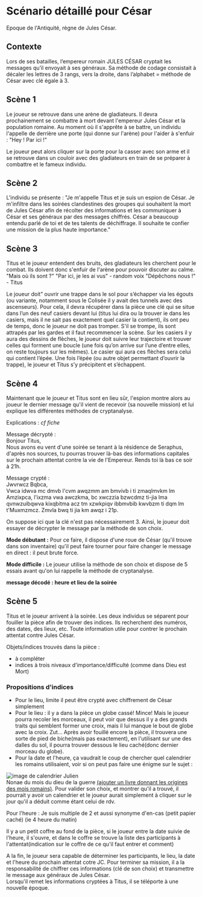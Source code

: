 # Scénario détaillé pour César

Epoque de l'Antiquité, règne de Jules César. 

## Contexte

Lors de ses batailles, l’empereur romain JULES CÉSAR cryptait les messages qu’il envoyait à ses généraux. Sa méthode de codage consistait à décaler les lettres de 3 rangs, vers la droite, dans l’alphabet = méthode de César avec clé égale à 3.


## Scène 1

Le joueur se retrouve dans une arène de gladiateurs. Il devra prochainement se combattre à mort devant l'empereur Jules César et la population romaine. Au moment où il s'apprête à se battre, un individu l'appelle de derrière une porte (qui donne sur l'arène) pour l'aider à s'enfuir : "Hey ! Par ici !"

Le joueur peut alors cliquer sur la porte pour la casser avec son arme et il se retrouve dans un couloir avec des gladiateurs en train de se préparer à combattre et le fameux individu. 


## Scène 2

L'individu se présente : 
"Je m'appelle Titus et je suis un espion de César. Je m'infiltre dans les soirées clandestines des groupes qui souhaitent la mort de Jules César afin de récolter des informations et les communiquer à César et ses généraux par des messages chiffrés. César a beaucoup entendu parlé de toi et de tes talents de déchiffrage. Il souhaite te confier une mission de la plus haute importance." 

## Scène 3

Titus et le joueur entendent des bruits, des gladiateurs les cherchent pour le combat. Ils doivent donc s'enfuir de l'arène pour pouvoir discuter au calme.
"Mais où ils sont ?" "Par ici, je les ai vus" - random voix
"Dépêchons nous !" - Titus

Le joueur doit” ouvrir une trappe dans le sol pour s’échapper via les égouts (ou variante, notamment sous le Colisée il y avait des tunnels avec des ascenseurs). 
Pour cela, il devra récupérer dans la pièce une clé qui se situe dans l’un des neuf casiers devant lui (titus lui dira ou la trouver ie dans les casiers, mais il ne sait pas exactement quel casier la contient), ils ont peu de temps, donc le joueur ne doit pas tromper. S'il se trompe, ils sont attrapés par les gardes et il faut recommencer la scène. Sur les casiers il y aura des dessins de flèches, le joueur doit suivre leur trajectoire et trouver celles qui forment une boucle (une fois qu’on arrive sur l’une d’entre elles, on reste toujours sur les mêmes). Le casier qui aura ces flèches sera celui qui contient l’épée. Une fois l’épée (ou autre objet permettant d’ouvrir la trappe), le joueur et Titus s’y précipitent et s’échappent. 

## Scène 4

Maintenant que le joueur et Titus sont en lieu sûr, l'espion montre alors au joueur le dernier message qu'il vient de recevoir (sa nouvelle mission) et lui explique les différentes méthodes de cryptanalyse.

Explications :
*cf fiche*  

Message décrypté :  
Bonjour Titus,  
Nous avons eu vent d'une soirée se tenant à la résidence de Seraphus, d'après nos sources, tu pourras trouver là-bas des informations capitales sur le prochain attentat contre la vie de l'Empereur. Rends toi là bas ce soir à 21h.

Message crypté :  
Jwvrwcz Bqbca,  
Vwca idwva mc dmvb l'cvm awqzmm am bmvivb i ti zmaqlmvkm lm Amzixpca, l'ixzma vwa awczkma, bc xwczzia bzwcdmz ti-jia lma qvnwzuibqwva kixqbitma acz tm xzwkpiqv ibbmvbib kwvbzm ti dqm lm t'Muxmzmcz. Zmvla bwq ti jia km awqz i 21p.  

On suppose ici que la clé n'est pas nécessairement 3. Ainsi, le joueur doit essayer de décrypter le message par la méthode de son choix. 

**Mode débutant :** Pour ce faire, il dispose d'une roue de César (qu'il trouve dans son inventaire) qu'il peut faire tourner pour faire changer le message en direct : il peut brute force. 

**Mode difficile :** Le joueur utilise la méthode de son choix et dispose de 5 essais avant qu'on lui rappelle la méthode de cryptanalyse.

**message décodé : heure et lieu de la soirée** 


## Scène 5
Titus et le joueur arrivent à la soirée. Les deux individus se séparent pour fouiller la pièce afin de trouver des indices. Ils recherchent des numéros, des dates, des lieux, etc. Toute information utile pour contrer le prochain attentat contre Jules César. 

Objets/indices trouvés dans la pièce : 
- à compléter
- indices à trois niveaux d'importance/difficulté (comme dans Dieu est Mort)

### Propositions d'indices
+ Pour le lieu, limite il peut être crypté avec chiffrement de César simplement
+ Pour le lieu : il y a dans la pièce un globe cassé! Mince! Mais le joueur pourra recoler les morceaux, il peut voir que dessus il y a des grands traits qui semblent former une croix, mais il lui manque le bout de globe avec la croix. Zut... Après avoir fouillé encore la pièce, il trouvera une sorte de pied de biche(mais pas exactement), en l'utilisant sur une des dalles du sol, il pourra trouver dessous le lieu caché(donc dernier morceau du globe).
+ Pour la date et l'heure, ça vaudrait le coup de chercher quel calendrier les romains utilisaient, voir si on peut pas faire une énigme sur le sujet :  

![image de calendrier Julien](https://www.patristique.org/sites/patristique.org/IMG/jpg/Julien.jpg)  
Nonae du mois du dieu de la guerre [(ajouter un livre donnant les origines des mois romains)](https://philo-lettres.fr/latin/rome_vie-quotidienne/rome_temps/). Pour valider son choix, et montrer qu'il a trouvé, il pourrait y avoir un calendrier et le joueur aurait simplement à cliquer sur le jour qu'il a déduit comme étant celui de rdv.  

Pour l'heure : Je suis multiple de 2 et aussi synonyme d'en-cas (petit papier caché) (ie 4 heure du matin)  

Il y a un petit coffre au fond de la pièce, si le joueur entre la date suivie de l'heure, il s'ouvre, et dans le coffre se trouve la liste des participants à l'attentat(indication sur le coffre de ce qu'il faut entrer et comment)  


A la fin, le joueur sera capable de déterminer les participants, le lieu, la date et l'heure du prochain attentat cotre JC. Pour terminer sa mission, il a la responsabilité de chiffrer ces informations (clé de son choix) et transmettre le message aux généraux de Jules César.  
Lorsqu'il remet les informations cryptées à Titus, il se téléporte à une nouvelle époque.
